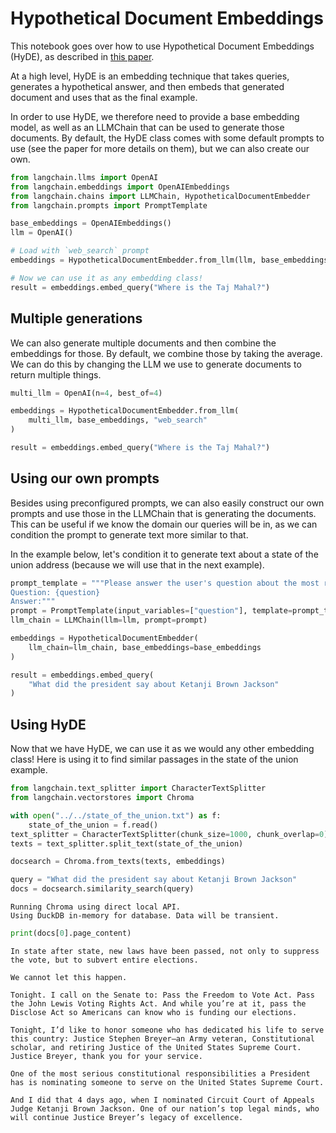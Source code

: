 # Hypothetical Document Embeddings
This notebook goes over how to use Hypothetical Document Embeddings (HyDE), as described in [this paper](https://arxiv.org/abs/2212.10496). 

At a high level, HyDE is an embedding technique that takes queries, generates a hypothetical answer, and then embeds that generated document and uses that as the final example. 

In order to use HyDE, we therefore need to provide a base embedding model, as well as an LLMChain that can be used to generate those documents. By default, the HyDE class comes with some default prompts to use (see the paper for more details on them), but we can also create our own.


```python
from langchain.llms import OpenAI
from langchain.embeddings import OpenAIEmbeddings
from langchain.chains import LLMChain, HypotheticalDocumentEmbedder
from langchain.prompts import PromptTemplate
```


```python
base_embeddings = OpenAIEmbeddings()
llm = OpenAI()
```




```python
# Load with `web_search` prompt
embeddings = HypotheticalDocumentEmbedder.from_llm(llm, base_embeddings, "web_search")
```


```python
# Now we can use it as any embedding class!
result = embeddings.embed_query("Where is the Taj Mahal?")
```

## Multiple generations
We can also generate multiple documents and then combine the embeddings for those. By default, we combine those by taking the average. We can do this by changing the LLM we use to generate documents to return multiple things.


```python
multi_llm = OpenAI(n=4, best_of=4)
```


```python
embeddings = HypotheticalDocumentEmbedder.from_llm(
    multi_llm, base_embeddings, "web_search"
)
```


```python
result = embeddings.embed_query("Where is the Taj Mahal?")
```

## Using our own prompts
Besides using preconfigured prompts, we can also easily construct our own prompts and use those in the LLMChain that is generating the documents. This can be useful if we know the domain our queries will be in, as we can condition the prompt to generate text more similar to that.

In the example below, let's condition it to generate text about a state of the union address (because we will use that in the next example).


```python
prompt_template = """Please answer the user's question about the most recent state of the union address
Question: {question}
Answer:"""
prompt = PromptTemplate(input_variables=["question"], template=prompt_template)
llm_chain = LLMChain(llm=llm, prompt=prompt)
```


```python
embeddings = HypotheticalDocumentEmbedder(
    llm_chain=llm_chain, base_embeddings=base_embeddings
)
```


```python
result = embeddings.embed_query(
    "What did the president say about Ketanji Brown Jackson"
)
```

## Using HyDE
Now that we have HyDE, we can use it as we would any other embedding class! Here is using it to find similar passages in the state of the union example.


```python
from langchain.text_splitter import CharacterTextSplitter
from langchain.vectorstores import Chroma

with open("../../state_of_the_union.txt") as f:
    state_of_the_union = f.read()
text_splitter = CharacterTextSplitter(chunk_size=1000, chunk_overlap=0)
texts = text_splitter.split_text(state_of_the_union)
```


```python
docsearch = Chroma.from_texts(texts, embeddings)

query = "What did the president say about Ketanji Brown Jackson"
docs = docsearch.similarity_search(query)
```

    Running Chroma using direct local API.
    Using DuckDB in-memory for database. Data will be transient.
    


```python
print(docs[0].page_content)
```

    In state after state, new laws have been passed, not only to suppress the vote, but to subvert entire elections. 
    
    We cannot let this happen. 
    
    Tonight. I call on the Senate to: Pass the Freedom to Vote Act. Pass the John Lewis Voting Rights Act. And while you’re at it, pass the Disclose Act so Americans can know who is funding our elections. 
    
    Tonight, I’d like to honor someone who has dedicated his life to serve this country: Justice Stephen Breyer—an Army veteran, Constitutional scholar, and retiring Justice of the United States Supreme Court. Justice Breyer, thank you for your service. 
    
    One of the most serious constitutional responsibilities a President has is nominating someone to serve on the United States Supreme Court. 
    
    And I did that 4 days ago, when I nominated Circuit Court of Appeals Judge Ketanji Brown Jackson. One of our nation’s top legal minds, who will continue Justice Breyer’s legacy of excellence.
    


```python

```
